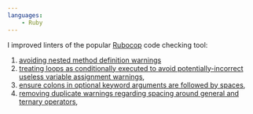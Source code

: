 ```yaml
---
languages:
    - Ruby
---
```


I improved linters of the popular [Rubocop][rubocop] code checking tool:

1. [avoiding nested method definition warnings][rubocop-nested-method-defs]
2. [treating loops as conditionally executed to avoid potentially-incorrect
  useless variable assignment warnings][rubocop-loop-assignments],
3. [ensure colons in optional keyword arguments are followed by
   spaces][rubocop-optkwarg-spaces],
4. [removing duplicate warnings regarding spacing around general and
   ternary operators][rubocop-duplicates],

[rubocop]: http://batsov.com/rubocop/
[rubocop-nested-method-defs]: https://github.com/bbatsov/rubocop/pull/2708
[rubocop-loop-assignments]: https://github.com/bbatsov/rubocop/pull/2702
[rubocop-optkwarg-spaces]: https://github.com/bbatsov/rubocop/pull/2994
[rubocop-duplicates]: https://github.com/bbatsov/rubocop/pull/3011
